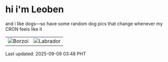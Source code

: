 # hi i'm Leoben

and i like dogs—so have some random dog pics that change whenever my CRON feels like it

|  |  |
|--------|----------|
| ![Borzoi](https://random-dog-vercel.vercel.app/api/random-borzoi?v=1757360902) | ![Labrador](https://random-dog-vercel.vercel.app/api/random-labrador?v=1757360902) |

Last updated: 2025-09-09 03:48 PHT
